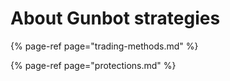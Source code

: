 # About Gunbot strategies

{% page-ref page="trading-methods.md" %}

{% page-ref page="protections.md" %}

